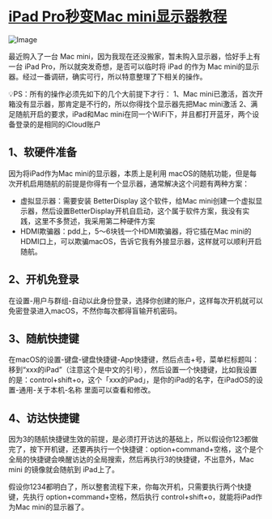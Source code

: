 # [iPad Pro秒变Mac mini显示器教程](https://github.com/superleeyom/blog/issues/63)

![Image](https://github.com/user-attachments/assets/5804a97a-b671-4937-8355-62175654c62c)

最近购入了一台 Mac mini，因为我现在还没搬家，暂未购入显示器，恰好手上有一台 iPad Pro，所以就突发奇想，是否可以临时将 iPad 的作为 Mac mini的显示器。经过一番调研，确实可行，所以特意整理了下相关的操作。

💡PS：所有的操作必须先如下的几个大前提下才行：
1、Mac mini已激活，首次开箱没有显示器，那肯定是不行的，所以你得找个显示器先把Mac mini激活
2、满足随航开启的要求，iPad和Mac mini在同一个WiFi下，并且都打开蓝牙，两个设备登录的是相同的iCloud账户

## 1、软硬件准备
因为将iPad作为Mac mini的显示器，本质上是利用 macOS的随航功能，但是每次开机启用随航的前提是你得有一个显示器，通常解决这个问题有两种方案：
- 虚拟显示器：需要安装 BetterDisplay 这个软件，给Mac mini创建一个虚拟显示器，然后设置BetterDisplay开机自启动，这个属于软件方案，我没有实践，这里不多赘述，我采用第二种硬件方案
- HDMI欺骗器：pdd上，5～6块钱一个HDMI欺骗器，将它插在Mac mini的HDMI口上，可以欺骗macOS，告诉它我有外接显示器，这样就可以顺利开启随航。

## 2、开机免登录
在设置-用户与群组-自动以此身份登录，选择你创建的账户，这样每次开机就可以免密登录进入macOS，不然你每次都得盲输开机密码。

## 3、随航快捷键
在macOS的设置-键盘-键盘快捷键-App快捷键，然后点击+号，菜单栏标题叫：移到“xxx的iPad”（注意这个是中文的引号），然后设置一个快捷键，比如我设置的是：control+shift+o，这个「xxx的iPad」，是你的iPad的名字，在iPadOS的设置-通用-关于本机-名称 里面可以查看和修改。

## 4、访达快捷键
因为3的随航快捷键生效的前提，是必须打开访达的基础上，所以假设你123都做完了，按下开机键，还要再执行一个快捷键：option+command+空格，这个是个全局的快捷键会唤醒访达的全局搜索，然后再执行3的快捷键，不出意外，Mac mini 的镜像就会随航到 iPad上了。

假设你1234都明白了，所以整套流程下来，你每次开机，只需要执行两个快捷键，先执行 option+command+空格，然后执行 control+shift+o，就能将iPad作为Mac mini的显示器了。
